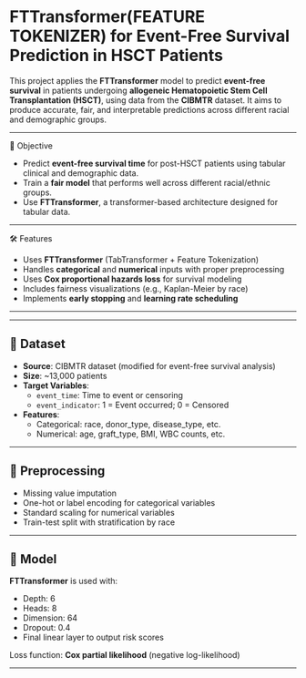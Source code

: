 # FTTransformer(FEATURE TOKENIZER) for Event-Free Survival Prediction in HSCT Patients

This project applies the **FTTransformer** model to predict **event-free survival** in patients undergoing **allogeneic Hematopoietic Stem Cell Transplantation (HSCT)**, using data from the **CIBMTR** dataset. It aims to produce accurate, fair, and interpretable predictions across different racial and demographic groups.

---

🧠 Objective

- Predict **event-free survival time** for post-HSCT patients using tabular clinical and demographic data.
- Train a **fair model** that performs well across different racial/ethnic groups.
- Use **FTTransformer**, a transformer-based architecture designed for tabular data.

---
🛠️ Features

- Uses **FTTransformer** (TabTransformer + Feature Tokenization)
- Handles **categorical** and **numerical** inputs with proper preprocessing
- Uses **Cox proportional hazards loss** for survival modeling
- Includes fairness visualizations (e.g., Kaplan-Meier by race)
- Implements **early stopping** and **learning rate scheduling**

---

 
---

## 🧬 Dataset

- **Source**: CIBMTR dataset (modified for event-free survival analysis)
- **Size**: ~13,000 patients
- **Target Variables**:
  - `event_time`: Time to event or censoring
  - `event_indicator`: 1 = Event occurred; 0 = Censored
- **Features**:
  - Categorical: race, donor_type, disease_type, etc.
  - Numerical: age, graft_type, BMI, WBC counts, etc.

---

## 🔄 Preprocessing

- Missing value imputation
- One-hot or label encoding for categorical variables
- Standard scaling for numerical variables
- Train-test split with stratification by race

---

## 🤖 Model

**FTTransformer** is used with:
- Depth: 6
- Heads: 8
- Dimension: 64
- Dropout: 0.4
- Final linear layer to output risk scores

Loss function: **Cox partial likelihood** (negative log-likelihood)

---


